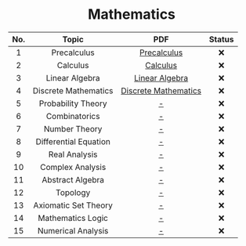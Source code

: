 <h1 align="center">Mathematics</h1>

<div align="center"> 

| No. | Topic                  | PDF                                                            | Status |
|:---:|:----------------------:|:--------------------------------------------------------------:|:------:|
|  1  | Precalculus            | [Precalculus](BOOKS.assets/Precalculus.pdf)                    | ❌     |
|  2  | Calculus               | [Calculus](BOOKS.assets/Calculus.pdf)                          | ❌     |
|  3  | Linear Algebra         | [Linear Algebra](BOOKS.assets/LinearAlgebra.pdf)               | ❌     |
|  4  | Discrete Mathematics   | [Discrete Mathematics](BOOKS.assets/DiscreteMathematics.pdf)   | ❌     |
|  5  | Probability Theory     | [-](#)                                                         | ❌     |
|  6  | Combinatorics          | [-](#)                                                         | ❌     |
|  7  | Number Theory          | [-](#)                                                         | ❌     |
|  8  | Differential Equation  | [-](#)                                                         | ❌     |
|  9  | Real Analysis          | [-](#)                                                         | ❌     |
| 10  | Complex Analysis       | [-](#)                                                         | ❌     |
| 11  | Abstract Algebra       | [-](#)                                                         | ❌     |
| 12  | Topology               | [-](#)                                                         | ❌     |
| 13  | Axiomatic Set Theory   | [-](#)                                                         | ❌     |
| 14  | Mathematics Logic      | [-](#)                                                         | ❌     |
| 15  | Numerical Analysis     | [-](#)                                                         | ❌     |

</div>